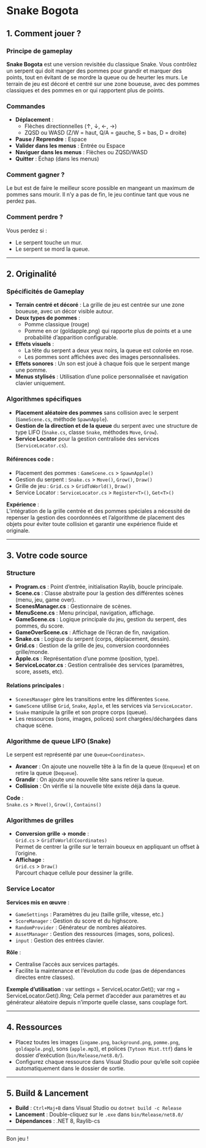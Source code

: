 # Snake Bogota

## 1. Comment jouer ?

### Principe de gameplay
**Snake Bogota** est une version revisitée du classique Snake. Vous contrôlez un serpent qui doit manger des pommes pour grandir et marquer des points, tout en évitant de se mordre la queue ou de heurter les murs. Le terrain de jeu est décoré et centré sur une zone boueuse, avec des pommes classiques et des pommes en or qui rapportent plus de points.

### Commandes
- **Déplacement** :  
  - Flèches directionnelles (↑, ↓, ←, →)  
  - ZQSD ou WASD (Z/W = haut, Q/A = gauche, S = bas, D = droite)
- **Pause / Reprendre** : Espace
- **Valider dans les menus** : Entrée ou Espace
- **Naviguer dans les menus** : Flèches ou ZQSD/WASD
- **Quitter** : Échap (dans les menus)

### Comment gagner ?
Le but est de faire le meilleur score possible en mangeant un maximum de pommes sans mourir. Il n’y a pas de fin, le jeu continue tant que vous ne perdez pas.

### Comment perdre ?
Vous perdez si :
- Le serpent touche un mur.
- Le serpent se mord la queue.

---

## 2. Originalité

### Spécificités de Gameplay
- **Terrain centré et décoré** : La grille de jeu est centrée sur une zone boueuse, avec un décor visible autour.
- **Deux types de pommes** :  
  - Pomme classique (rouge)  
  - Pomme en or (goldapple.png) qui rapporte plus de points et a une probabilité d’apparition configurable.
- **Effets visuels** :  
  - La tête du serpent a deux yeux noirs, la queue est colorée en rose.
  - Les pommes sont affichées avec des images personnalisées.
- **Effets sonores** : Un son est joué à chaque fois que le serpent mange une pomme.
- **Menus stylisés** : Utilisation d’une police personnalisée et navigation clavier uniquement.

### Algorithmes spécifiques
- **Placement aléatoire des pommes** sans collision avec le serpent (`GameScene.cs`, méthode `SpawnApple`).
- **Gestion de la direction et de la queue** du serpent avec une structure de type LIFO (`Snake.cs`, classe `Snake`, méthodes `Move`, `Grow`).
- **Service Locator** pour la gestion centralisée des services (`ServiceLocator.cs`).

#### Références code :
- Placement des pommes : `GameScene.cs` > `SpawnApple()`
- Gestion du serpent : `Snake.cs` > `Move()`, `Grow()`, `Draw()`
- Grille de jeu : `Grid.cs` > `GridToWorld()`, `Draw()`
- Service Locator : `ServiceLocator.cs` > `Register<T>()`, `Get<T>()`

**Expérience** :  
L’intégration de la grille centrée et des pommes spéciales a nécessité de repenser la gestion des coordonnées et l’algorithme de placement des objets pour éviter toute collision et garantir une expérience fluide et originale.

---

## 3. Votre code source

### Structure

- **Program.cs** : Point d’entrée, initialisation Raylib, boucle principale.
- **Scene.cs** : Classe abstraite pour la gestion des différentes scènes (menu, jeu, game over).
- **ScenesManager.cs** : Gestionnaire de scènes.
- **MenuScene.cs** : Menu principal, navigation, affichage.
- **GameScene.cs** : Logique principale du jeu, gestion du serpent, des pommes, du score.
- **GameOverScene.cs** : Affichage de l’écran de fin, navigation.
- **Snake.cs** : Logique du serpent (corps, déplacement, dessin).
- **Grid.cs** : Gestion de la grille de jeu, conversion coordonnées grille/monde.
- **Apple.cs** : Représentation d’une pomme (position, type).
- **ServiceLocator.cs** : Gestion centralisée des services (paramètres, score, assets, etc).

#### Relations principales :
- `ScenesManager` gère les transitions entre les différentes `Scene`.
- `GameScene` utilise `Grid`, `Snake`, `Apple`, et les services via `ServiceLocator`.
- `Snake` manipule la grille et son propre corps (queue).
- Les ressources (sons, images, polices) sont chargées/déchargées dans chaque scène.

### Algorithme de queue LIFO (Snake)
Le serpent est représenté par une `Queue<Coordinates>`.  
- **Avancer** : On ajoute une nouvelle tête à la fin de la queue (`Enqueue`) et on retire la queue (`Dequeue`).
- **Grandir** : On ajoute une nouvelle tête sans retirer la queue.
- **Collision** : On vérifie si la nouvelle tête existe déjà dans la queue.

**Code** :  
`Snake.cs` > `Move()`, `Grow()`, `Contains()`

### Algorithmes de grilles
- **Conversion grille → monde** :  
  `Grid.cs` > `GridToWorld(Coordinates)`  
  Permet de centrer la grille sur le terrain boueux en appliquant un offset à l’origine.
- **Affichage** :  
  `Grid.cs` > `Draw()`  
  Parcourt chaque cellule pour dessiner la grille.

### Service Locator
**Services mis en œuvre** :
- `GameSettings` : Paramètres du jeu (taille grille, vitesse, etc.)
- `ScoreManager` : Gestion du score et du highscore.
- `RandomProvider` : Générateur de nombres aléatoires.
- `AssetManager` : Gestion des ressources (images, sons, polices).
- `input` : Gestion des entrées clavier.

**Rôle** :
- Centralise l’accès aux services partagés.
- Facilite la maintenance et l’évolution du code (pas de dépendances directes entre classes).

**Exemple d’utilisation** :
var settings = ServiceLocator.Get<GameSettings>(); var rng = ServiceLocator.Get<RandomProvider>().Rng;
Cela permet d’accéder aux paramètres et au générateur aléatoire depuis n’importe quelle classe, sans couplage fort.

---

## 4. Ressources

- Placez toutes les images (`ingame.png`, `background.png`, `pomme.png`, `goldapple.png`), sons (`apple.mp3`), et polices (`Tytoon Mist.ttf`) dans le dossier d’exécution (`bin/Release/net8.0/`).
- Configurez chaque ressource dans Visual Studio pour qu’elle soit copiée automatiquement dans le dossier de sortie.

---

## 5. Build & Lancement

- **Build** : `Ctrl+Maj+B` dans Visual Studio ou `dotnet build -c Release`
- **Lancement** : Double-cliquez sur le `.exe` dans `bin/Release/net8.0/`
- **Dépendances** : .NET 8, Raylib-cs

---

Bon jeu !
